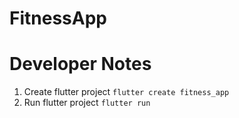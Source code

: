 # FitnessApp

# Developer Notes

1. Create flutter project `flutter create fitness_app`
2. Run flutter project `flutter run`
